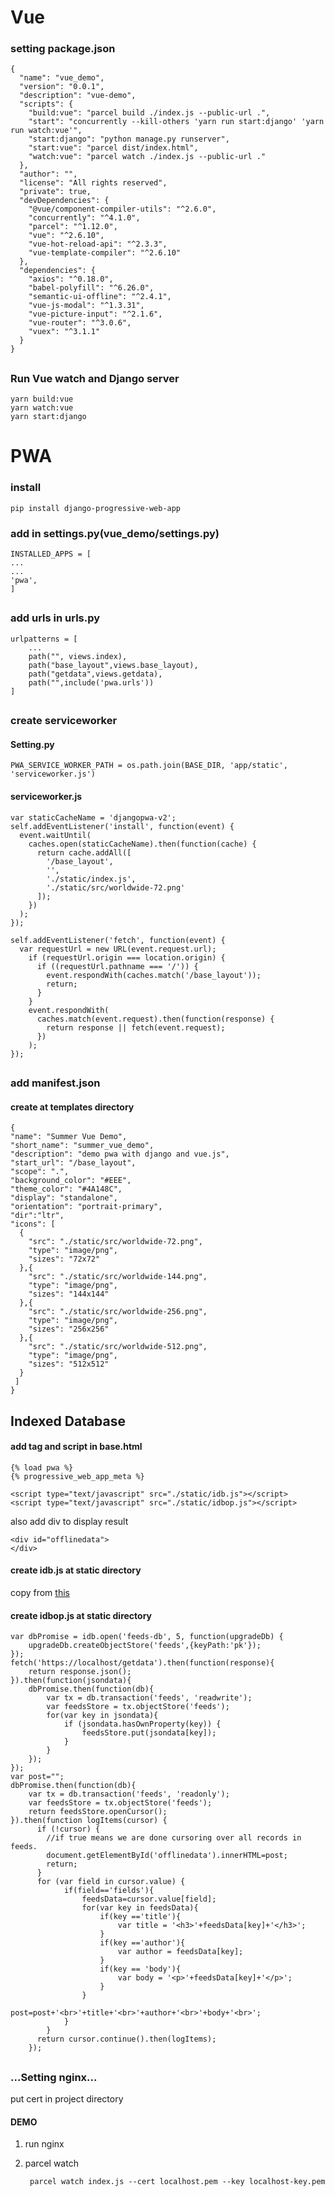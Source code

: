 # Vue

### setting package.json

    {
      "name": "vue_demo",
      "version": "0.0.1",
      "description": "vue-demo",
      "scripts": {
        "build:vue": "parcel build ./index.js --public-url .",
        "start": "concurrently --kill-others 'yarn run start:django' 'yarn run watch:vue'",
        "start:django": "python manage.py runserver",
        "start:vue": "parcel dist/index.html",
        "watch:vue": "parcel watch ./index.js --public-url ."
      },
      "author": "",
      "license": "All rights reserved",
      "private": true,
      "devDependencies": {
        "@vue/component-compiler-utils": "^2.6.0",
        "concurrently": "^4.1.0",
        "parcel": "^1.12.0",
        "vue": "^2.6.10",
        "vue-hot-reload-api": "^2.3.3",
        "vue-template-compiler": "^2.6.10"
      },
      "dependencies": {
        "axios": "^0.18.0",
        "babel-polyfill": "^6.26.0",
        "semantic-ui-offline": "^2.4.1",
        "vue-js-modal": "^1.3.31",
        "vue-picture-input": "^2.1.6",
        "vue-router": "^3.0.6",
        "vuex": "^3.1.1"
      }
    }
    
##
### Run Vue watch and Django server
`yarn build:vue`  
`yarn watch:vue`  
`yarn start:django`


# PWA
### install
`pip install django-progressive-web-app`  

### add in settings.py(vue_demo/settings.py)
    
    INSTALLED_APPS = [
    ...
    ...
    'pwa',
    ]
##
### add urls in urls.py
    urlpatterns = [
        ...
        path("", views.index),
        path("base_layout",views.base_layout),
        path("getdata",views.getdata),
        path("",include('pwa.urls'))
    ]
##
### **create serviceworker**
#### **Setting.py**

    PWA_SERVICE_WORKER_PATH = os.path.join(BASE_DIR, 'app/static', 'serviceworker.js')
#### **serviceworker.js**
    
    var staticCacheName = 'djangopwa-v2';
    self.addEventListener('install', function(event) {
      event.waitUntil(
        caches.open(staticCacheName).then(function(cache) {
          return cache.addAll([
            '/base_layout',
            '',
            './static/index.js',
            './static/src/worldwide-72.png'
          ]);
        })
      );
    });
    
    self.addEventListener('fetch', function(event) {
      var requestUrl = new URL(event.request.url);
        if (requestUrl.origin === location.origin) {
          if ((requestUrl.pathname === '/')) {
            event.respondWith(caches.match('/base_layout'));
            return;
          }
        }
        event.respondWith(
          caches.match(event.request).then(function(response) {
            return response || fetch(event.request);
          })
        );
    });
##
### add manifest.json
#### **create at templates directory**

    {
    "name": "Summer Vue Demo",
    "short_name": "summer_vue_demo",
    "description": "demo pwa with django and vue.js",
    "start_url": "/base_layout",
    "scope": ".",
    "background_color": "#EEE",
    "theme_color": "#4A148C",
    "display": "standalone",
    "orientation": "portrait-primary",
    "dir":"ltr",
    "icons": [
      {
        "src": "./static/src/worldwide-72.png",
        "type": "image/png",
        "sizes": "72x72"
      },{
        "src": "./static/src/worldwide-144.png",
        "type": "image/png",
        "sizes": "144x144"
      },{
        "src": "./static/src/worldwide-256.png",
        "type": "image/png",
        "sizes": "256x256"
      },{
        "src": "./static/src/worldwide-512.png",
        "type": "image/png",
        "sizes": "512x512"
      }
     ]
    }

## **Indexed Database**
#### add tag and script in base.html
    {% load pwa %}
    {% progressive_web_app_meta %}

    <script type="text/javascript" src="./static/idb.js"></script>
    <script type="text/javascript" src="./static/idbop.js"></script>
also add div to display result
    
    <div id="offlinedata">
    </div>

#### **create idb.js at static directory**  
copy from [this](https://github.com/kirankumbhar/DjangoPWA/blob/master/posts/static/js/idb.js)  

#### **create idbop.js at static directory**

    
	var dbPromise = idb.open('feeds-db', 5, function(upgradeDb) {
		upgradeDb.createObjectStore('feeds',{keyPath:'pk'});
	});
	fetch('https://localhost/getdata').then(function(response){
		return response.json();
	}).then(function(jsondata){
		dbPromise.then(function(db){
			var tx = db.transaction('feeds', 'readwrite');
	  		var feedsStore = tx.objectStore('feeds');
	  		for(var key in jsondata){
	  			if (jsondata.hasOwnProperty(key)) {
			    	feedsStore.put(jsondata[key]);
			  	}
	  		}
		});
	});
	var post="";
	dbPromise.then(function(db){
		var tx = db.transaction('feeds', 'readonly');
  		var feedsStore = tx.objectStore('feeds');
  		return feedsStore.openCursor();
	}).then(function logItems(cursor) {
		  if (!cursor) {
		  	//if true means we are done cursoring over all records in feeds.
		  	document.getElementById('offlinedata').innerHTML=post;
		    return;
		  }
		  for (var field in cursor.value) {
		    	if(field=='fields'){
		    		feedsData=cursor.value[field];
		    		for(var key in feedsData){
		    			if(key =='title'){
		    				var title = '<h3>'+feedsData[key]+'</h3>';
		    			}
		    			if(key =='author'){
		    				var author = feedsData[key];
		    			}
		    			if(key == 'body'){
		    				var body = '<p>'+feedsData[key]+'</p>';
		    			}
		    		}
		    		post=post+'<br>'+title+'<br>'+author+'<br>'+body+'<br>';
		    	}
		    }
		  return cursor.continue().then(logItems);
		});
		

##
### ...Setting nginx... 
put cert in project directory

#### DEMO
1. run nginx
2. parcel watch  

        parcel watch index.js --cert localhost.pem --key localhost-key.pem
    
